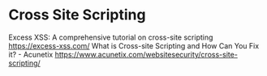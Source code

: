 # Cross Site Scripting
Excess XSS: A comprehensive tutorial on cross-site scripting https://excess-xss.com/
What is Cross-site Scripting and How Can You Fix it? - Acunetix https://www.acunetix.com/websitesecurity/cross-site-scripting/
